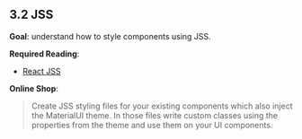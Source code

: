 ## 3.2 JSS

**Goal**: understand how to style components using JSS.

**Required Reading**:

- [React JSS](https://cssinjs.org/react-jss/?v=v10.6.0)

**Online Shop**:

> Create JSS styling files for your existing components which also inject the MaterialUI theme.
> In those files write custom classes using the properties from the theme and use them on your UI components.
